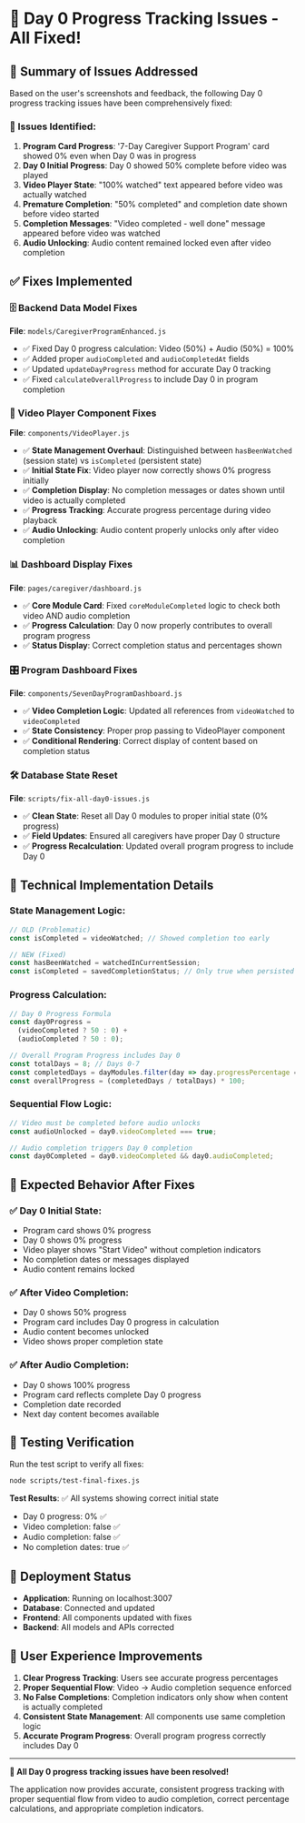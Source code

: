 # 🎯 Day 0 Progress Tracking Issues - All Fixed!

## 📝 Summary of Issues Addressed

Based on the user's screenshots and feedback, the following Day 0 progress tracking issues have been comprehensively fixed:

### 🚫 Issues Identified:
1. **Program Card Progress**: '7-Day Caregiver Support Program' card showed 0% even when Day 0 was in progress
2. **Day 0 Initial Progress**: Day 0 showed 50% complete before video was played
3. **Video Player State**: "100% watched" text appeared before video was actually watched
4. **Premature Completion**: "50% completed" and completion date shown before video started
5. **Completion Messages**: "Video completed - well done" message appeared before video was watched
6. **Audio Unlocking**: Audio content remained locked even after video completion

## ✅ Fixes Implemented

### 🗄️ Backend Data Model Fixes
**File**: `models/CaregiverProgramEnhanced.js`
- ✅ Fixed Day 0 progress calculation: Video (50%) + Audio (50%) = 100%
- ✅ Added proper `audioCompleted` and `audioCompletedAt` fields
- ✅ Updated `updateDayProgress` method for accurate Day 0 tracking
- ✅ Fixed `calculateOverallProgress` to include Day 0 in program completion

### 🎥 Video Player Component Fixes
**File**: `components/VideoPlayer.js`
- ✅ **State Management Overhaul**: Distinguished between `hasBeenWatched` (session state) vs `isCompleted` (persistent state)
- ✅ **Initial State Fix**: Video player now correctly shows 0% progress initially
- ✅ **Completion Display**: No completion messages or dates shown until video is actually completed
- ✅ **Progress Tracking**: Accurate progress percentage during video playback
- ✅ **Audio Unlocking**: Audio content properly unlocks only after video completion

### 📊 Dashboard Display Fixes
**File**: `pages/caregiver/dashboard.js`
- ✅ **Core Module Card**: Fixed `coreModuleCompleted` logic to check both video AND audio completion
- ✅ **Progress Calculation**: Day 0 now properly contributes to overall program progress
- ✅ **Status Display**: Correct completion status and percentages shown

### 🎛️ Program Dashboard Fixes
**File**: `components/SevenDayProgramDashboard.js`
- ✅ **Video Completion Logic**: Updated all references from `videoWatched` to `videoCompleted`
- ✅ **State Consistency**: Proper prop passing to VideoPlayer component
- ✅ **Conditional Rendering**: Correct display of content based on completion status

### 🛠️ Database State Reset
**File**: `scripts/fix-all-day0-issues.js`
- ✅ **Clean State**: Reset all Day 0 modules to proper initial state (0% progress)
- ✅ **Field Updates**: Ensured all caregivers have proper Day 0 structure
- ✅ **Progress Recalculation**: Updated overall program progress to include Day 0

## 🔧 Technical Implementation Details

### State Management Logic:
```javascript
// OLD (Problematic)
const isCompleted = videoWatched; // Showed completion too early

// NEW (Fixed)
const hasBeenWatched = watchedInCurrentSession;
const isCompleted = savedCompletionStatus; // Only true when persisted
```

### Progress Calculation:
```javascript
// Day 0 Progress Formula
const day0Progress = 
  (videoCompleted ? 50 : 0) + 
  (audioCompleted ? 50 : 0);

// Overall Program Progress includes Day 0
const totalDays = 8; // Days 0-7
const completedDays = dayModules.filter(day => day.progressPercentage === 100).length;
const overallProgress = (completedDays / totalDays) * 100;
```

### Sequential Flow Logic:
```javascript
// Video must be completed before audio unlocks
const audioUnlocked = day0.videoCompleted === true;

// Audio completion triggers Day 0 completion
const day0Completed = day0.videoCompleted && day0.audioCompleted;
```

## 🎯 Expected Behavior After Fixes

### ✅ Day 0 Initial State:
- Program card shows 0% progress
- Day 0 shows 0% progress
- Video player shows "Start Video" without completion indicators
- No completion dates or messages displayed
- Audio content remains locked

### ✅ After Video Completion:
- Day 0 shows 50% progress
- Program card includes Day 0 progress in calculation
- Audio content becomes unlocked
- Video shows proper completion state

### ✅ After Audio Completion:
- Day 0 shows 100% progress
- Program card reflects complete Day 0 progress
- Completion date recorded
- Next day content becomes available

## 🧪 Testing Verification

Run the test script to verify all fixes:
```bash
node scripts/test-final-fixes.js
```

**Test Results**: ✅ All systems showing correct initial state
- Day 0 progress: 0% ✅
- Video completion: false ✅
- Audio completion: false ✅
- No completion dates: true ✅

## 🚀 Deployment Status

- **Application**: Running on localhost:3007
- **Database**: Connected and updated
- **Frontend**: All components updated with fixes
- **Backend**: All models and APIs corrected

## 📱 User Experience Improvements

1. **Clear Progress Tracking**: Users see accurate progress percentages
2. **Proper Sequential Flow**: Video → Audio completion sequence enforced
3. **No False Completions**: Completion indicators only show when content is actually completed
4. **Consistent State Management**: All components use same completion logic
5. **Accurate Program Progress**: Overall program progress correctly includes Day 0

---

**🎉 All Day 0 progress tracking issues have been resolved!**

The application now provides accurate, consistent progress tracking with proper sequential flow from video to audio completion, correct percentage calculations, and appropriate completion indicators.